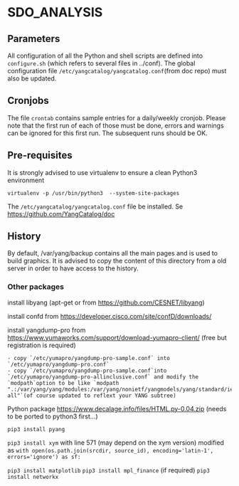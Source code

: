 SDO_ANALYSIS
============

Parameters
----------

All configuration of all the Python and shell scripts are defined into `configure.sh` (which refers to several files in ../conf). The global configuration file `/etc/yangcatalog/yangcatalog.conf`(from doc repo) must also be updated.

Cronjobs
--------

The file `crontab` contains sample entries for a daily/weekly cronjob. Please note that the first run of each of those must be done, errors and warnings can be ignored for this first run. The subsequent runs should be OK.

Pre-requisites
--------------
It is strongly advised to use virtualenv to ensure a clean Python3 environment
```
virtualenv -p /usr/bin/python3  --system-site-packages
```

The `/etc/yangcatalog/yangcatalog.conf` file be installed. Se https://github.com/YangCatalog/doc

History
-------

By default, /var/yang/backup contains all the main pages and is used to build graphics. It is advised to copy the content of this directory from a old server in order to have access to the history.

### Other packages
install libyang (apt-get or from https://github.com/CESNET/libyang)

install confd from https://developer.cisco.com/site/confD/downloads/

install yangdump-pro from https://www.yumaworks.com/support/download-yumapro-client/ (free but registration is required)

	- copy `/etc/yumapro/yangdump-pro-sample.conf` into `/etc/yumapro/yangdump-pro.conf`
	- copy `/etc/yumapro/yangdump-pro-sample.conf`into `/etc/yumapro/yangdump-pro-allinclusive.conf` and modify the `modpath`option to be like `modpath ".:/var/yang/yang/modules:/var/yang/nonietf/yangmodels/yang/standard/ieee/draft:/var/yang/nonietf/yangmodels/yang/standard/ieee/802.1/draft:/var/yang/nonietf/yangmodels/yang/standard/ieee/802.3/draft:/var/yang/ietf/YANG-all"`(of course updated to reflext your YANG subtree)

Python package https://www.decalage.info/files/HTML.py-0.04.zip (needs to be ported to python3 first...)

`pip3 install pyang`

`pip3 install xym` with line 571 (may depend on the xym version) modified as `with open(os.path.join(srcdir, source_id), encoding='latin-1', errors='ignore') as sf:`

`pip3 install matplotlib`
`pip3 install mpl_finance` (if required)
`pip3 install networkx`
